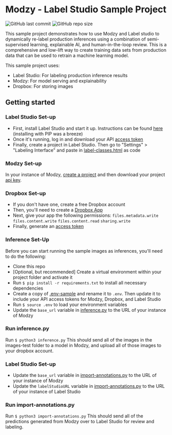 # Modzy - Label Studio Sample Project
![GitHub last commit](https://img.shields.io/github/last-commit/modzy/modzy-labelstudio-sample?logo=GitHub&style=flat-square)
![GitHub repo size](https://img.shields.io/github/repo-size/modzy/modzy-labelstudio-sample?logo=GitHub&style=flat-square)

This sample project demonstrates how to use Modzy and Label studio to dynamically re-label production inferences using a combination of semi-supervised learning, explainable AI, and human-in-the-loop review. This is a comprehensive and low-lift way to create training data sets from production data that can be used to retrain a machine learning model.

This sample project uses:
* Label Studio: For labeling production inference results
* Modzy: For model serving and explainability
* Dropbox: For storing images

## Getting started

### Label Studio Set-up
 * First, install Label Studio and start it up. Instructions can be found [here](https://github.com/heartexlabs/label-studio#try-out-label-studio) (installing with PIP was a breeze)
 * Once it's running, log in and download your API [access token](https://labelstud.io/guide/api.html#Authenticate-to-the-API)
 * Finally, create a project in Label Studio. Then go to "Settings" > "Labeling Interface" and paste in [label-classes.html](label-studio-setup/label-classes.html) as code

### Modzy Set-up
In your instance of Modzy, [create a project](https://docs.modzy.com/docs/how-to-create-a-project) and then download your project [api key](https://docs.modzy.com/docs/how-to-use-a-project).

### Dropbox Set-up
 * If you don't have one, create a free Dropbox account
 * Then, you'll need to create a [Dropbox App](https://www.dropbox.com/developers/reference/getting-started)
 * Next, give your app the following permissions: `files.metadata.write` `files.content.write` `files.content.read` `sharing.write`
 * Finally, generate an [access token](https://dropbox.tech/developers/generate-an-access-token-for-your-own-account)

### Inference Set-Up
Before you can start running the sample images as inferences, you'll need to do the following:
 * Clone this repo
 * [Optional, but recommended] Create a virtual environment within your project folder and activate it
 * Run `$ pip install -r requirements.txt` to install all necessary dependencies
 * Create a copy of [.env-sample](.env-sample) and rename it to `.env`. Then update it to include your API access tokens for Modzy, Dropbox, and Label Studio
 * Run `$ source .env` to load your environment variables
 * Update the `base_url` variable in [inference.py](inference.py) to the URL of your instance of Modzy

### Run inference.py
Run `$ python3 inference.py`
This should send all of the images in the images-test folder to a model in Modzy, and upload all of those images to your dropbox account.

### Label Studio Set-up
* Update the `base_url` variable in [import-annotations.py](import-annotations.py) to the URL of your instance of Modzy
* Update the `labelStudioURL` variable in [import-annotations.py](import-annotations.py) to the URL of your instance of Label Studio

### Run import-annotations.py
Run `$ python3 import-annotations.py`
This should send all of the predictions generated from Modzy over to Label Studio for review and labeling.
